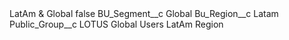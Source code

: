 <?xml version="1.0" encoding="UTF-8"?>
<CustomMetadata xmlns="http://soap.sforce.com/2006/04/metadata" xmlns:xsi="http://www.w3.org/2001/XMLSchema-instance" xmlns:xsd="http://www.w3.org/2001/XMLSchema">
    <label>LatAm &amp; Global</label>
    <protected>false</protected>
    <values>
        <field>BU_Segment__c</field>
        <value xsi:type="xsd:string">Global</value>
    </values>
    <values>
        <field>Bu_Region__c</field>
        <value xsi:type="xsd:string">Latam</value>
    </values>
    <values>
        <field>Public_Group__c</field>
        <value xsi:type="xsd:string">LOTUS Global Users LatAm Region</value>
    </values>
</CustomMetadata>
